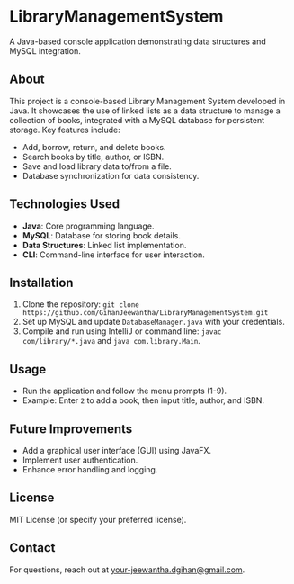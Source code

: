 # LibraryManagementSystem

A Java-based console application demonstrating data structures and MySQL integration.

## About

This project is a console-based Library Management System developed in Java. It showcases the use of linked lists as a data structure to manage a collection of books, integrated with a MySQL database for persistent storage. Key features include:

- Add, borrow, return, and delete books.
- Search books by title, author, or ISBN.
- Save and load library data to/from a file.
- Database synchronization for data consistency.

## Technologies Used
- **Java**: Core programming language.
- **MySQL**: Database for storing book details.
- **Data Structures**: Linked list implementation.
- **CLI**: Command-line interface for user interaction.

## Installation
1. Clone the repository: `git clone https://github.com/GihanJeewantha/LibraryManagementSystem.git`
2. Set up MySQL and update `DatabaseManager.java` with your credentials.
3. Compile and run using IntelliJ or command line: `javac com/library/*.java` and `java com.library.Main`.

## Usage
- Run the application and follow the menu prompts (1-9).
- Example: Enter `2` to add a book, then input title, author, and ISBN.

## Future Improvements
- Add a graphical user interface (GUI) using JavaFX.
- Implement user authentication.
- Enhance error handling and logging.

## License
MIT License (or specify your preferred license).

## Contact
For questions, reach out at [your-jeewantha.dgihan@gmail.com](mailto:jeewantha.dgihan@gmail.com).
